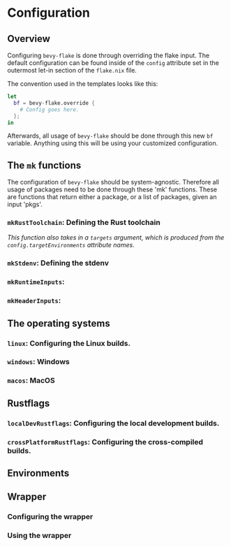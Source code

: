 # Configuration

## Overview

Configuring `bevy-flake` is done through overriding the flake input. The default
configuration can be found inside of the `config` attribute set in the outermost
let-in section of the `flake.nix` file.

The convention used in the templates looks like this:

```nix
let
  bf = bevy-flake.override {
    # Config goes here.
  };
in
```

Afterwards, all usage of `bevy-flake` should be done through this new `bf`
variable. Anything using this will be using your customized configuration.

## The `mk` functions

The configuration of `bevy-flake` should be system-agnostic. Therefore all usage
of packages need to be done through these 'mk' functions. These are functions
that return either a package, or a list of packages, given an input 'pkgs'.

### `mkRustToolchain`: Defining the Rust toolchain

_This function also takes in a `targets` argument, which is produced from the_
_`config.targetEnvironments` attribute names._



### `mkStdenv`: Defining the stdenv

### `mkRuntimeInputs`: 

### `mkHeaderInputs`: 

## The operating systems

### `linux`: Configuring the Linux builds.

### `windows`: Windows

### `macos`: MacOS

## Rustflags

### `localDevRustflags`: Configuring the local development builds.

### `crossPlatformRustflags`: Configuring the cross-compiled builds.

## Environments

## Wrapper

### Configuring the wrapper

### Using the wrapper
